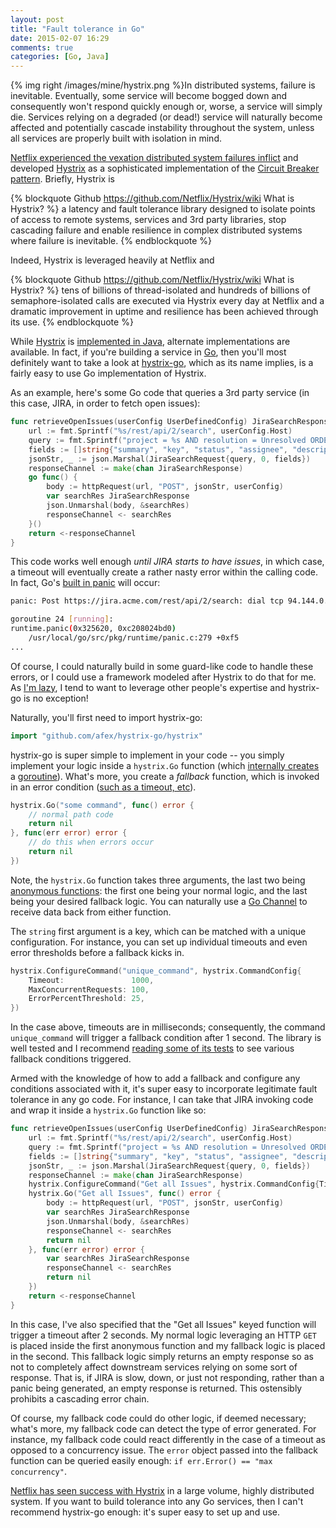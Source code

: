 ```yaml
---
layout: post
title: "Fault tolerance in Go"
date: 2015-02-07 16:29
comments: true
categories: [Go, Java]
---
```


{% img right /images/mine/hystrix.png %}In distributed systems, failure is inevitable. Eventually, some service will become bogged down and consequently won't respond quickly enough or, worse, a service will simply die. Services relying on a degraded (or dead!) service will naturally become affected and potentially cascade instability throughout the system, unless all services are properly built with isolation in mind. 

<!-- more --> 

[Netflix experienced the vexation distributed system failures inflict](http://techblog.netflix.com/2011/12/making-netflix-api-more-resilient.html) and developed [Hystrix](https://github.com/Netflix/Hystrix) as a sophisticated implementation of the [Circuit Breaker pattern](http://martinfowler.com/bliki/CircuitBreaker.html). Briefly, Hystrix is 

{% blockquote Github https://github.com/Netflix/Hystrix/wiki What is Hystrix? %}
a latency and fault tolerance library designed to isolate points of access to remote systems, services and 3rd party libraries, stop cascading failure and enable resilience in complex distributed systems where failure is inevitable.
{% endblockquote %}

Indeed, Hystrix is leveraged heavily at Netflix and 

{% blockquote Github https://github.com/Netflix/Hystrix/wiki What is Hystrix? %}
tens of billions of thread-isolated and hundreds of billions of semaphore-isolated calls are executed via Hystrix every day at Netflix and a dramatic improvement in uptime and resilience has been achieved through its use.
{% endblockquote %}

While [Hystrix](http://techblog.netflix.com/2012/11/hystrix.html) is [implemented in Java](https://github.com/Netflix/Hystrix/wiki/Getting-Started), alternate implementations are available. In fact, if you're building a service in [Go](https://golang.org/), then you'll most definitely want to take a look at [hystrix-go](https://github.com/afex/hystrix-go), which as its name implies, is a fairly easy to use Go implementation of Hystrix. 

As an example, here's some Go code that queries a 3rd party service (in this case, JIRA, in order to fetch open issues):

``` go Simple function to fetch open issues
func retrieveOpenIssues(userConfig UserDefinedConfig) JiraSearchResponse {
	url := fmt.Sprintf("%s/rest/api/2/search", userConfig.Host)
	query := fmt.Sprintf("project = %s AND resolution = Unresolved ORDER BY priority DESC", userConfig.Project)
	fields := []string{"summary", "key", "status", "assignee", "description", "issuetype", "created"}
	jsonStr, _ := json.Marshal(JiraSearchRequest{query, 0, fields})
	responseChannel := make(chan JiraSearchResponse)
	go func() {
		body := httpRequest(url, "POST", jsonStr, userConfig)
		var searchRes JiraSearchResponse
		json.Unmarshal(body, &searchRes)
		responseChannel <- searchRes
	}()
	return <-responseChannel
} 
```

This code works well enough _until JIRA starts to have issues_, in which case, a timeout will eventually create a rather nasty error within the calling code. In fact, Go's [built in panic](http://blog.golang.org/defer-panic-and-recover) will occur:

``` bash Go panics!
panic: Post https://jira.acme.com/rest/api/2/search: dial tcp 94.144.0.13:443: i/o timeout

goroutine 24 [running]:
runtime.panic(0x325620, 0xc208024bd0)
	/usr/local/go/src/pkg/runtime/panic.c:279 +0xf5
...
```

Of course, I could naturally build in some guard-like code to handle these errors, or I could use a framework modeled after Hystrix to do that for me. As [I'm lazy](http://thediscoblog.com/blog/2014/03/29/custom-git-commands-in-3-steps/), I tend to want to leverage other people's expertise and hystrix-go is no exception! 

Naturally, you'll first need to import hystrix-go: 


``` go import hystrix-go
import "github.com/afex/hystrix-go/hystrix"
```

hystrix-go is super simple to implement in your code -- you simply implement your logic inside a `hystrix.Go` function (which [internally creates](https://github.com/afex/hystrix-go/blob/master/hystrix/hystrix.go#L18) a [goroutine](https://golang.org/doc/effective_go.html#goroutines)). What's more, you create a _fallback_ function, which is invoked in an error condition ([such as a timeout, etc](https://github.com/Netflix/Hystrix/wiki/How-it-Works)). 


``` go hystrix-go is super simple to use
hystrix.Go("some command", func() error {
    // normal path code
    return nil
}, func(err error) error {
    // do this when errors occur 
    return nil
})
```

Note, the `hystrix.Go` function takes three arguments, the last two being [anonymous functions](https://gobyexample.com/closures): the first one being your normal logic, and the last being your desired fallback logic. You can naturally use a [Go Channel](https://gobyexample.com/channels) to receive data back from either function. 

The `string` first argument is a key, which can be matched with a unique configuration. For instance, you can set up individual timeouts and even error thresholds before a fallback kicks in. 


``` go hystrix-go is also easy to configure
hystrix.ConfigureCommand("unique_command", hystrix.CommandConfig{
    Timeout:               1000,
    MaxConcurrentRequests: 100,
    ErrorPercentThreshold: 25,
})
```

In the case above, timeouts are in milliseconds; consequently, the command `unique_command` will trigger a fallback condition after 1 second.  The library is well tested and I recommend [reading some of its tests](https://github.com/afex/hystrix-go/blob/master/hystrix/hystrix_test.go) to see various fallback conditions triggered. 

Armed with the knowledge of how to add a fallback and configure any conditions associated with it, it's super easy to incorporate legitimate fault tolerance in any go code. For instance, I can take that JIRA invoking code and wrap it inside a `hystrix.Go` function like so:

``` go Now with more Hystrix! 
func retrieveOpenIssues(userConfig UserDefinedConfig) JiraSearchResponse {
	url := fmt.Sprintf("%s/rest/api/2/search", userConfig.Host)
	query := fmt.Sprintf("project = %s AND resolution = Unresolved ORDER BY priority DESC", userConfig.Project)
	fields := []string{"summary", "key", "status", "assignee", "description", "issuetype", "created"}
	jsonStr, _ := json.Marshal(JiraSearchRequest{query, 0, fields})
	responseChannel := make(chan JiraSearchResponse)
	hystrix.ConfigureCommand("Get all Issues", hystrix.CommandConfig{Timeout: 2000})
	hystrix.Go("Get all Issues", func() error {
		body := httpRequest(url, "POST", jsonStr, userConfig)
		var searchRes JiraSearchResponse
		json.Unmarshal(body, &searchRes)
		responseChannel <- searchRes
		return nil
	}, func(err error) error {
		var searchRes JiraSearchResponse
		responseChannel <- searchRes
		return nil
	})
	return <-responseChannel
}
```

In this case, I've also specified that the "Get all Issues" keyed function will trigger a timeout after 2 seconds. My normal logic leveraging an HTTP `GET` is placed inside the first anonymous function and my fallback logic is placed in the second. This fallback logic simply returns an empty response so as not to completely affect downstream services relying on some sort of response. That is, if JIRA is slow, down, or just not responding, rather than a panic being generated, an empty response is returned. This ostensibly prohibits a cascading error chain. 

Of course, my fallback code could do other logic, if deemed necessary; what's more, my fallback code can detect the type of error generated. For instance, my fallback code could react differently in the case of a timeout as opposed to a concurrency issue. The `error` object passed into the fallback function can be queried easily enough: `if err.Error() == "max concurrency"`.  

[Netflix has seen success with Hystrix](http://techblog.netflix.com/2012/02/fault-tolerance-in-high-volume.html) in a large volume, highly distributed system. If you want to build tolerance into any Go services, then I can't recommend hystrix-go enough: it's super easy to set up and use. 
